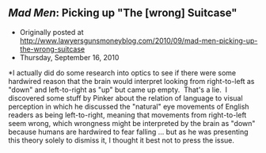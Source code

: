 ## <em>Mad Men</em>: Picking up "The [wrong] Suitcase"

 * Originally posted at http://www.lawyersgunsmoneyblog.com/2010/09/mad-men-picking-up-the-wrong-suitcase
 * Thursday, September 16, 2010

\*I actually did do some research into optics to see if there were  some hardwired reason that the brain would interpret looking from  right-to-left as "down" and left-to-right as "up" but came up empty.   That's a lie.  I discovered some stuff by Pinker about the relation of  language to visual perception in which he discussed the "natural" eye  movements of English readers as being left-to-right, meaning that  movements from right-to-left seem wrong, which wrongness might be  interpreted by the brain as "down" because humans are hardwired to fear  falling ... but as he was presenting this theory solely to dismiss it, I  thought it best not to press the issue.
